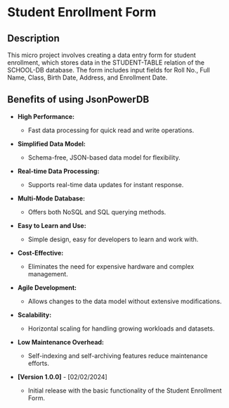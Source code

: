 # Student Enrollment Form

## Description

This micro project involves creating a data entry form for student enrollment, which stores data in the STUDENT-TABLE relation of the SCHOOL-DB database. The form includes input fields for Roll No., Full Name, Class, Birth Date, Address, and Enrollment Date.

## Benefits of using JsonPowerDB

- **High Performance:**
  - Fast data processing for quick read and write operations.

- **Simplified Data Model:**
  - Schema-free, JSON-based data model for flexibility.

- **Real-time Data Processing:**
  - Supports real-time data updates for instant response.

- **Multi-Mode Database:**
  - Offers both NoSQL and SQL querying methods.

- **Easy to Learn and Use:**
  - Simple design, easy for developers to learn and work with.

- **Cost-Effective:**
  - Eliminates the need for expensive hardware and complex management.

- **Agile Development:**
  - Allows changes to the data model without extensive modifications.

- **Scalability:**
  - Horizontal scaling for handling growing workloads and datasets.

- **Low Maintenance Overhead:**
  - Self-indexing and self-archiving features reduce maintenance efforts.



- **[Version 1.0.0]** - [02/02/2024]
  - Initial release with the basic functionality of the Student Enrollment Form.

